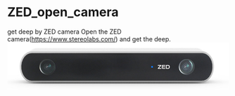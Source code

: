 # ZED_open_camera
get deep by ZED camera
Open the ZED camera(https://www.stereolabs.com/) and get the deep.
      ![Image text](https://raw.githubusercontent.com/NikofoxS/kinds_of_cameras/master/ZED_open_camera/B5FGKTS%25%7DTZRFHE%258IN%60M79.png)
